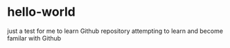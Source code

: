 # hello-world
just a test for me to learn Github repository 
attempting to learn and become familar with Github
